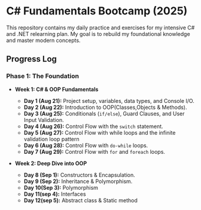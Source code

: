 # C# Fundamentals Bootcamp (2025)

This repository contains my daily practice and exercises for my intensive C# and .NET relearning plan. My goal is to rebuild my foundational knowledge and master modern concepts.

## Progress Log

### Phase 1: The Foundation

* **Week 1: C# & OOP Fundamentals**
    * **Day 1 (Aug 21):** Project setup, variables, data types, and Console I/O.
    * **Day 2 (Aug 22):** Introduction to OOP(Classes,Objects & Methods).
    * **Day 3 (Aug 25):** Conditionals (`if/else`), Guard Clauses, and User Input Validation.
    * **Day 4 (Aug 26):** Control Flow with the `switch` statement.
    * **Day 5 (Aug 27):** Control Flow with while loops and the infinite validation loop pattern
    * **Day 6 (Aug 28):** Control Flow with `do-while` loops.
    * **Day 7 (Aug 29):** Control Flow with `for` and `foreach` loops.

* **Week 2: Deep Dive into OOP**
  * **Day 8 (Sep 1):** Constructors & Encapsulation.
  * **Day 9 (Sep 2):** Inheritance & Polymorphism.
  * **Day 10(Sep 3):** Polymorphism
  * **Day 11(sep 4):** Interfaces
  * **Day 12(sep 5):** Abstract class & Static method
